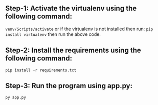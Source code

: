 ## Step-1: Activate the virtualenv using the following command:
`venv/Scripts/activate`
or if the virtualenv is not installed then run:
`pip install virtualenv`
then run the above code.

## Step-2: Install the requirements using the following command:
`pip install -r requirements.txt`

## Step-3: Run the program using app.py:
`py app.py`

